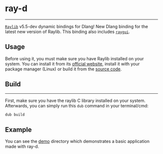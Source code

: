 # ray-d
------
[`Raylib`](https://www.raylib.com/index.html) v5.5-dev dynamic bindings for Dlang!
New Dlang binding for the latest new version of Raylib. This
binding also includes [`raygui`](https://github.com/raysan5/raygui).
## Usage
Before using it, you must make sure you have Raylib installed on your system. You can install it from its [official website](https://www.raylib.com/index.html), install it with your package manager (Linux) or build it from the [source code](https://github.com/raysan5/raylib/wiki/Working-on-GNU-Linux).

## Build
-------
First, make sure you have the raylib C library installed on your system. Afterwards, you can simply run this `dub` command in your terminal/cmd:
```bash
dub build
```

## Example
You can see the [demo](demo/) directory which demonstrates a basic application made
with ray-d.
